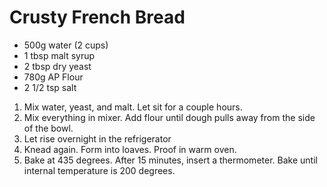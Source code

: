 # Crusty French Bread

* 500g water (2 cups)
* 1 tbsp malt syrup
* 2 tbsp dry yeast
* 780g AP Flour
* 2 1/2 tsp salt

1. Mix water, yeast, and malt.  Let sit for a couple hours.
2. Mix everything in mixer.  Add flour until dough pulls away from the side of the bowl.
3. Let rise overnight in the refrigerator
4. Knead again.  Form into loaves.  Proof in warm oven.
5. Bake at 435 degrees. After 15 minutes, insert a thermometer.  Bake until internal temperature is 200 degrees.

